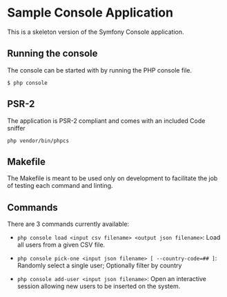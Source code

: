 # Sample Console Application

This is a skeleton version of the Symfony Console application.

## Running the console

The console can be started with by running the PHP console file.

```
$ php console
```

## PSR-2

The application is PSR-2 compliant and comes with an included Code sniffer

```
php vendor/bin/phpcs
```

## Makefile

The Makefile is meant to be used only on development to facilitate
the job of testing each command and linting.

## Commands

There are 3 commands currently available:

- `php console load <input csv filename> <output json filename>`:
  Load all users from a given CSV file.

- `php console pick-one <input json filename> [ --country-code=## ]`:
  Randomly select a single user; Optionally filter by country

- `php console add-user <input json filename>`:
  Open an interactive session allowing new users to be inserted on the system.

